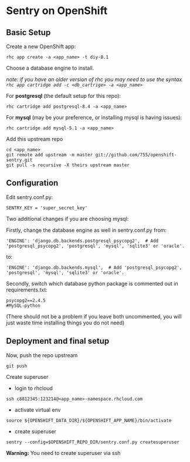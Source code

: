 Sentry on OpenShift
===================

Basic Setup
-----------

Create a new OpenShift app:

```
rhc app create -a <app_name> -t diy-0.1
```

Choose a database engine to install.

_note: if you have an older version of rhc you may need to use the syntax `rhc app cartridge add -c <db_cartrige> -a <app_name>`_

For **postgresql** (the default setup for this repo):

```
rhc cartridge add postgresql-8.4 -a <app_name>
```

For **mysql** (may be your preference, or installing mysql is having issues):

```
rhc cartridge add mysql-5.1 -a <app_name>
```

Add this upstream repo

```
cd <app_name>
git remote add upstream -m master git://github.com/755/openshift-sentry.git
git pull -s recursive -X theirs upstream master
```

Configuration
-------------

Edit sentry.conf.py:
```
SENTRY_KEY = 'super_secret_key'
```

Two additional changes if you are choosing mysql:

Firstly, change the database engine as well in sentry.conf.py from:
```
'ENGINE': 'django.db.backends.postgresql_psycopg2',  # Add 'postgresql_psycopg2', 'postgresql', 'mysql', 'sqlite3' or 'oracle'.
```
to:
```
'ENGINE': 'django.db.backends.mysql',  # Add 'postgresql_psycopg2', 'postgresql', 'mysql', 'sqlite3' or 'oracle'.
```

Secondly, switch which database python package is commented out in requirements.txt:
```
psycopg2==2.4.5
#MySQL-python
```
(There should not be a problem if you leave both uncommented, you will just waste time installing things you do not need)

Deployment and final setup
--------------------------

Now, push the repo upstream

```
git push
```

Create superuser
* login to rhcloud
```
ssh c8812345:123214@<app_name>-namespace.rhcloud.com
```

* activate virtual env
```
source ${OPENSHIFT_DATA_DIR}/${OPENSHIFT_APP_NAME}/bin/activate
```

* create superuser
```
sentry --config=$OPENSHIFT_REPO_DIR/sentry.conf.py createsuperuser
```



**Warning:**
You need to create superuser via ssh

